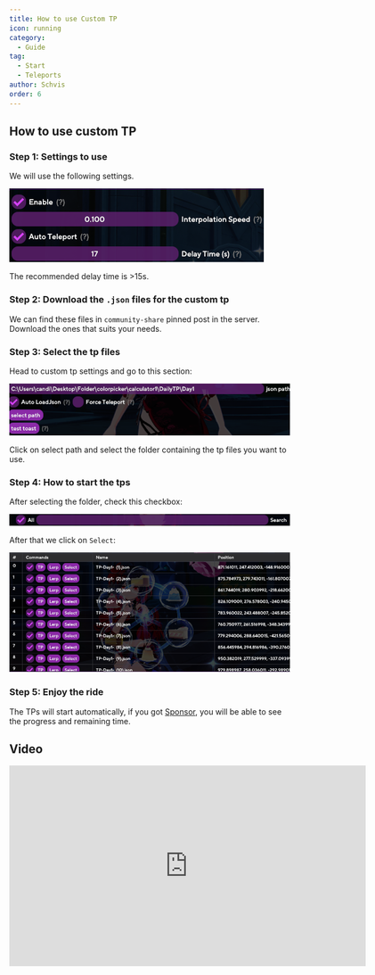 ```yaml
---
title: How to use Custom TP
icon: running
category:
  - Guide
tag:
  - Start
  - Teleports
author: Schvis
order: 6
---
```


## How to use custom TP

### Step 1: Settings to use

We will use the following settings.

![](/assets/images/docs/202312/teleport1.png)

The recommended delay time is >15s.

### Step 2: Download the `.json` files for the custom tp

We can find these files in `community-share` pinned post in the server. Download the ones that suits your needs.

### Step 3: Select the tp files

Head to custom tp settings and go to this section:

![](/assets/images/docs/202312/teleport2.png)

Click on select path and select the folder containing the tp files you want to use.

### Step 4: How to start the tps

After selecting the folder, check this checkbox:

![](/assets/images/docs/202312/teleport3.png)

After that we click on `Select`:

![](/assets/images/docs/202312/teleport4.png)

### Step 5: Enjoy the ride

The TPs will start automatically, if you got [Sponsor](../start/sponsor.md), you will be able to see the progress and remaining time.

## Video

<div class="iframe-container"><iframe width="640" height="360" src="https://www.youtube.com/embed/1ft6xYr2EmM" title="Part 1 - How to Use &#39;Custom Teleports&#39; in Colorpicker or Calculator" frameborder="0" allow="accelerometer; autoplay; clipboard-write; encrypted-media; gyroscope; picture-in-picture; web-share" allowfullscreen></iframe></div>

